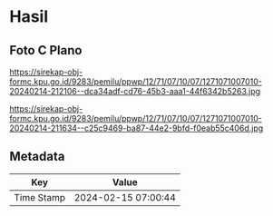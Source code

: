 # Hasil

## Foto C Plano

https://sirekap-obj-formc.kpu.go.id/9283/pemilu/ppwp/12/71/07/10/07/1271071007010-20240214-212106--dca34adf-cd76-45b3-aaa1-44f6342b5263.jpg

https://sirekap-obj-formc.kpu.go.id/9283/pemilu/ppwp/12/71/07/10/07/1271071007010-20240214-211634--c25c9469-ba87-44e2-9bfd-f0eab55c406d.jpg


## Metadata

| Key        | Value               |
| ---------- | ------------------- |
| Time Stamp | 2024-02-15 07:00:44 |



